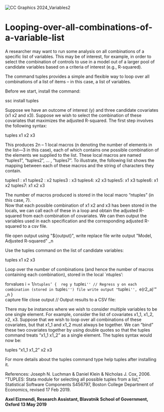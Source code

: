 
![CC Graphics 2024_Variables2](https://github.com/csae-coders-corner/Looping-over-all-combinations-of-a-variable-list/assets/148211163/fb1ba0b5-3c36-4c88-8c1b-a92affb259fb)

# Looping-over-all-combinations-of-a-variable-list
A researcher may want to run some analysis on all combinations of a specific list of variables. This may be of interest, for example, in order to select the combination of controls to use in a model out of a larger pool of candidate variables based on a criteria of interest (e.g., R-squared). 

The command tuples provides a simple and flexible way to loop over all combinations of a list of items – in this case, a list of variables. 

Before we start, install the command: 

ssc install tuples

Suppose we have an outcome of interest (y) and three candidate covariates (x1 x2 and x3). Suppose we wish to select the combination of these covariates that maximizes the adjusted R-squared. The first step involves the following syntax:

tuples x1 x2 x3

This produces 2n – 1 local macros (n denoting the number of elements in the list—3 in this case), each of which contains one possible combination of the elements we supplied to the list. These local macros are named “tuples1”, “tuples2”, … , “tuples7”. To illustrate, the following list shows the mapping between each of these macros and the string of characters they contain.

tuples1 :  x1
tuples2 :  x2
tuples3 :  x3
tuples4: x2 x3
tuples5: x1 x3
tuples6: x1 x2
tuples7: x1 x2 x3

The number of macros produced is stored in the local macro “ntuples” (in this case, 7).  
Now that each possible combination of x1 x2 and x3 has been stored in the locals, we can call each of these in a loop and obtain the adjusted R-squared from each combination of covariates. We can then output the variables used in each specification and the corresponding adjusted R-squared to a csv file. 
 
file open output using "${output}", write replace
file write output "Model, Adjusted R-squared" _n

Use the tuples command on the list of candidate variables:

tuples x1 x2 x3

Loop over the number of combinations (and hence the number of macros containing each combination), stored in the local `ntuples’:

forvalues i = 1/`ntuples’ { 
reg y `tuple`i'' // Regress y on each combination (stored in `tuple`i'')
file write output "`tuple`i'', `e(r2_a)'" _n
}	
capture file close output // Output results to a CSV file:

There may be instances where we wish to consider multiple variables to be one single element. For example, consider the list of covariates x1_1, x1_2, x2, x3. Suppose that we wish to loop over all combinations of these covariates, but that x1_1 and x1_2 must always be together. We can “bind” these two covariates together by using double quotes so that the tuples command treats “x1_1 x1_2” as a single element. The tuples syntax would now be: 

tuples “x1_1 x1_2” x2 x3

For more details about the tuples command type help tuples after installing it.

References:
Joseph N. Luchman & Daniel Klein & Nicholas J. Cox, 2006. "TUPLES: Stata module for selecting all possible tuples from a list," Statistical Software Components S456797, Boston College Department of Economics, revised 17 Feb 2019.

**Axel Eizmendi, Research Assistant, Blavatnik School of Government, Oxford**
**13 May 2019**
